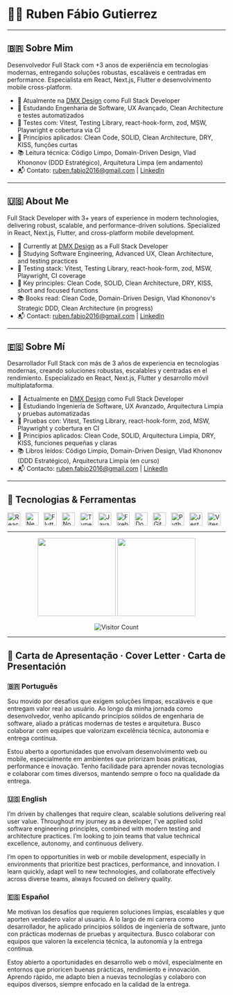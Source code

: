 # 👨‍💻 Ruben Fábio Gutierrez

---

## 🇧🇷 Sobre Mim

Desenvolvedor Full Stack com +3 anos de experiência em tecnologias modernas, entregando soluções robustas, escaláveis e centradas em performance. Especialista em React, Next.js, Flutter e desenvolvimento mobile cross-platform.

- 🔭 Atualmente na [DMX Design](https://dmxweb.com.br) como Full Stack Developer  
- 🌱 Estudando Engenharia de Software, UX Avançado, Clean Architecture e testes automatizados  
- 🧪 Testes com: Vitest, Testing Library, react-hook-form, zod, MSW, Playwright e cobertura via CI  
- 🧠 Princípios aplicados: Clean Code, SOLID, Clean Architecture, DRY, KISS, funções curtas  
- 📚 Leitura técnica: Código Limpo, Domain-Driven Design, Vlad Khononov (DDD Estratégico), Arquitetura Limpa (em andamento)  
- 📬 Contato: ruben.fabio2016@gmail.com | [LinkedIn](https://www.linkedin.com/in/ruben-fabio)

---

## 🇺🇸 About Me

Full Stack Developer with 3+ years of experience in modern technologies, delivering robust, scalable, and performance-driven solutions. Specialized in React, Next.js, Flutter, and cross-platform mobile development.

- 🔭 Currently at [DMX Design](https://dmxweb.com.br) as a Full Stack Developer  
- 🌱 Studying Software Engineering, Advanced UX, Clean Architecture, and testing practices  
- 🧪 Testing stack: Vitest, Testing Library, react-hook-form, zod, MSW, Playwright, CI coverage  
- 🧠 Key principles: Clean Code, SOLID, Clean Architecture, DRY, KISS, short and focused functions  
- 📚 Books read: Clean Code, Domain-Driven Design, Vlad Khononov's Strategic DDD, Clean Architecture (in progress)  
- 📬 Contact: ruben.fabio2016@gmail.com | [LinkedIn](https://www.linkedin.com/in/ruben-fabio)

---

## 🇪🇸 Sobre Mí

Desarrollador Full Stack con más de 3 años de experiencia en tecnologías modernas, creando soluciones robustas, escalables y centradas en el rendimiento. Especializado en React, Next.js, Flutter y desarrollo móvil multiplataforma.

- 🔭 Actualmente en [DMX Design](https://dmxweb.com.br) como Full Stack Developer  
- 🌱 Estudiando Ingeniería de Software, UX Avanzado, Arquitectura Limpia y pruebas automatizadas  
- 🧪 Pruebas con: Vitest, Testing Library, react-hook-form, zod, MSW, Playwright y cobertura en CI  
- 🧠 Principios aplicados: Clean Code, SOLID, Arquitectura Limpia, DRY, KISS, funciones pequeñas y claras  
- 📚 Libros leídos: Código Limpio, Domain-Driven Design, Vlad Khononov (DDD Estratégico), Arquitectura Limpia (en curso)  
- 📬 Contacto: ruben.fabio2016@gmail.com | [LinkedIn](https://www.linkedin.com/in/ruben-fabio)

---

## 🚀 Tecnologias & Ferramentas

<div style="display: flex; flex-wrap: wrap; gap: 12px">
  <img src="https://cdn.jsdelivr.net/gh/devicons/devicon/icons/react/react-original.svg" height="30" alt="React"/>
  <img src="https://cdn.jsdelivr.net/gh/devicons/devicon/icons/nextjs/nextjs-original.svg" height="30" alt="Next.js"/>
  <img src="https://cdn.jsdelivr.net/gh/devicons/devicon/icons/flutter/flutter-original.svg" height="30" alt="Flutter"/>
  <img src="https://cdn.jsdelivr.net/gh/devicons/devicon/icons/nodejs/nodejs-original.svg" height="30" alt="Node.js"/>
  <img src="https://cdn.jsdelivr.net/gh/devicons/devicon/icons/typescript/typescript-original.svg" height="30" alt="TypeScript"/>
  <img src="https://cdn.jsdelivr.net/gh/devicons/devicon/icons/javascript/javascript-original.svg" height="30" alt="JavaScript"/>
  <img src="https://cdn.jsdelivr.net/gh/devicons/devicon/icons/firebase/firebase-plain.svg" height="30" alt="Firebase"/>
  <img src="https://cdn.jsdelivr.net/gh/devicons/devicon/icons/docker/docker-original.svg" height="30" alt="Docker"/>
  <img src="https://cdn.jsdelivr.net/gh/devicons/devicon/icons/git/git-original.svg" height="30" alt="Git"/>
  <img src="https://cdn.jsdelivr.net/gh/devicons/devicon/icons/python/python-original.svg" height="30" alt="Python"/>
  <img src="https://cdn.jsdelivr.net/gh/devicons/devicon/icons/jest/jest-plain.svg" height="30" alt="Jest"/>
  <img src="https://vitest.dev/logo.svg" height="30" alt="Vitest" />
</div>

---

<p align="center">
  <img src="https://github-readme-stats.vercel.app/api?username=rubenfabio&show_icons=true&theme=dracula&include_all_commits=true&count_private=true" height="180px"/>
  <img src="https://github-readme-stats.vercel.app/api/top-langs/?username=rubenfabio&layout=compact&langs_count=8&theme=dracula" height="180px"/>
</p>

<p align="center">
  <img src="https://profile-counter.glitch.me/rubenfabio/count.svg" alt="Visitor Count" />
</p>


---

## 📄 Carta de Apresentação · Cover Letter · Carta de Presentación

### 🇧🇷 Português

Sou movido por desafios que exigem soluções limpas, escaláveis e que entregam valor real ao usuário. Ao longo da minha jornada como desenvolvedor, venho aplicando princípios sólidos de engenharia de software, aliado a práticas modernas de testes e arquitetura. Busco colaborar com equipes que valorizam excelência técnica, autonomia e entrega contínua.

Estou aberto a oportunidades que envolvam desenvolvimento web ou mobile, especialmente em ambientes que priorizam boas práticas, performance e inovação. Tenho facilidade para aprender novas tecnologias e colaborar com times diversos, mantendo sempre o foco na qualidade da entrega.

### 🇺🇸 English

I’m driven by challenges that require clean, scalable solutions delivering real user value. Throughout my journey as a developer, I've applied solid software engineering principles, combined with modern testing and architecture practices. I’m looking to join teams that value technical excellence, autonomy, and continuous delivery.

I’m open to opportunities in web or mobile development, especially in environments that prioritize best practices, performance, and innovation. I learn quickly, adapt well to new technologies, and collaborate effectively across diverse teams, always focused on delivery quality.

### 🇪🇸 Español

Me motivan los desafíos que requieren soluciones limpias, escalables y que aporten verdadero valor al usuario. A lo largo de mi carrera como desarrollador, he aplicado principios sólidos de ingeniería de software, junto con prácticas modernas de pruebas y arquitectura. Busco colaborar con equipos que valoren la excelencia técnica, la autonomía y la entrega continua.

Estoy abierto a oportunidades en desarrollo web o móvil, especialmente en entornos que prioricen buenas prácticas, rendimiento e innovación. Aprendo rápido, me adapto bien a nuevas tecnologías y colaboro con equipos diversos, siempre enfocado en la calidad de la entrega.
